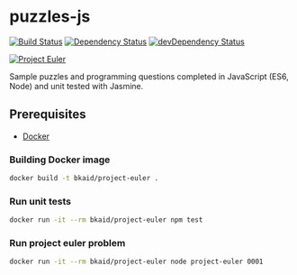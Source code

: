 # puzzles-js

[![Build Status](https://travis-ci.org/bkaid/puzzles-js.svg?branch=master)](https://travis-ci.org/bkaid/puzzles-js) [![Dependency Status](https://david-dm.org/bkaid/puzzles-js.svg)](https://david-dm.org/bkaid/puzzles-js)
[![devDependency Status](https://david-dm.org/bkaid/puzzles-js/dev-status.svg)](https://david-dm.org/bkaid/puzzles-js?type=dev)

[![Project Euler](https://projecteuler.net/profile/bkaid.png)](https://projecteuler.net)

Sample puzzles and programming questions completed in JavaScript (ES6, Node) and unit tested with Jasmine.

## Prerequisites
* [Docker](https://www.docker.com/)

### Building Docker image
```sh
docker build -t bkaid/project-euler .
```

### Run unit tests
```sh
docker run -it --rm bkaid/project-euler npm test
```

### Run project euler problem
```sh
docker run -it --rm bkaid/project-euler node project-euler 0001
```
